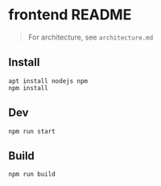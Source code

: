 # frontend README

> For architecture, see `architecture.md`

## Install
```console
apt install nodejs npm
npm install
```

## Dev
```console
npm run start
```

## Build
```console
npm run build
```
